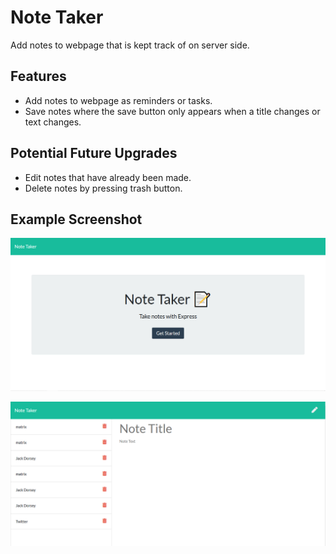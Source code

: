 # Note Taker
Add notes to webpage that is kept track of on server side.

## Features
* Add notes to webpage as reminders or tasks.
* Save notes where the save button only appears when a title changes or text changes.

## Potential Future Upgrades
* Edit notes that have already been made.
* Delete notes by pressing trash button.

## Example Screenshot
!['Note Taker Webpage'](./public/assets/screenshots/Homepage.PNG)

!['Note Taker Webpage'](./public/assets/screenshots/Notespage.PNG)